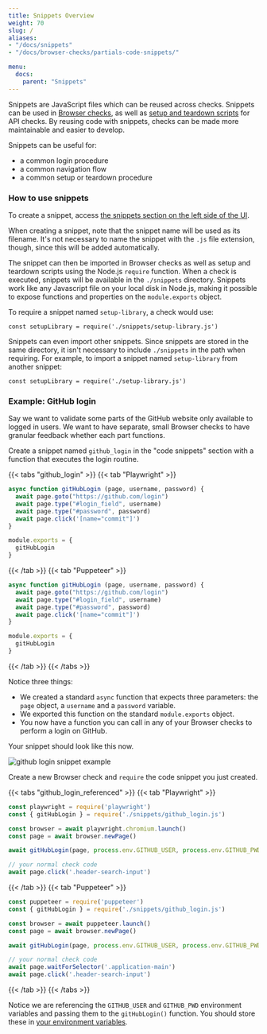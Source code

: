 ```yaml
---
title: Snippets Overview
weight: 70
slug: /
aliases:
- "/docs/snippets"
- "/docs/browser-checks/partials-code-snippets/"

menu:
  docs:
    parent: "Snippets"
---
```


Snippets are JavaScript files which can be reused across checks. Snippets can be used in [Browser checks](/docs/browser-checks/), as well as [setup and teardown scripts](/docs/api-checks/setup-teardown-scripts/) for API checks. By reusing code with snippets, checks can be made more maintainable and easier to develop.

Snippets can be useful for:

- a common login procedure
- a common navigation flow
- a common setup or teardown procedure

### How to use snippets

To create a snippet, access <a href="https://app.checklyhq.com/snippets" target="_blank">the snippets section on the left side of the UI</a>. 

When creating a snippet, note that the snippet name will be used as its filename. It's not necessary to name the snippet with the `.js` file extension, though, since this will be added automatically.

The snippet can then be imported in Browser checks as well as setup and teardown scripts using the Node.js `require` function. When a check is executed, snippets will be available in the `./snippets` directory. Snippets work like any Javascript file on your local disk in Node.js, making it possible to expose functions and properties on the `module.exports` object.

To require a snippet named `setup-library`, a check would use:
```
const setupLibrary = require('./snippets/setup-library.js')
```

Snippets can even import other snippets. Since snippets are stored in the same directory, it isn't necessary to include `./snippets` in the path when requiring. For example, to import a snippet named `setup-library` from another snippet:
```
const setupLibrary = require('./setup-library.js')
```

### Example: GitHub login

Say we want to validate some parts of the GitHub website only available to logged in users. We want to have separate, small
Browser checks to have granular feedback whether each part functions.

Create a snippet named `github_login` in the "code snippets" section with a function that executes the login routine.

{{< tabs "github_login" >}}
{{< tab "Playwright" >}}
```javascript
async function gitHubLogin (page, username, password) {
  await page.goto("https://github.com/login")
  await page.type("#login_field", username)
  await page.type("#password", password)
  await page.click('[name="commit"]')
}

module.exports = {
  gitHubLogin
}
```
{{< /tab >}}
{{< tab "Puppeteer" >}}
```javascript
async function gitHubLogin (page, username, password) {
  await page.goto("https://github.com/login")
  await page.type("#login_field", username)
  await page.type("#password", password)
  await page.click('[name="commit"]')
}

module.exports = {
  gitHubLogin
}
```
{{< /tab >}}
{{< /tabs >}}

Notice three things:

- We created a standard `async` function that expects three parameters: the `page` object, a `username` and a `password` variable.
- We exported this function on the standard `module.exports` object.
- You now have a function you can call in any of your Browser checks to perform a login on GitHub.

Your snippet should look like this now.

![github login snippet example](/docs/images/browser-checks/github_login_snippet_example.png)

Create a new Browser check and `require` the code snippet you just created.

{{< tabs "github_login_referenced" >}}
{{< tab "Playwright" >}}
```javascript
const playwright = require('playwright')
const { gitHubLogin } = require('./snippets/github_login.js')

const browser = await playwright.chromium.launch()
const page = await browser.newPage()

await gitHubLogin(page, process.env.GITHUB_USER, process.env.GITHUB_PWD)

// your normal check code
await page.click('.header-search-input')
```
{{< /tab >}}
{{< tab "Puppeteer" >}}
```javascript
const puppeteer = require('puppeteer')
const { gitHubLogin } = require('./snippets/github_login.js')

const browser = await puppeteer.launch()
const page = await browser.newPage()

await gitHubLogin(page, process.env.GITHUB_USER, process.env.GITHUB_PWD)

// your normal check code
await page.waitForSelector('.application-main')
await page.click('.header-search-input')
```
{{< /tab >}}
{{< /tabs >}}

Notice we are referencing the `GITHUB_USER` and `GITHUB_PWD` environment variables and passing them to the `gitHubLogin()` function.
You should store these in [your environment variables](/docs/browser-checks/variables/).
